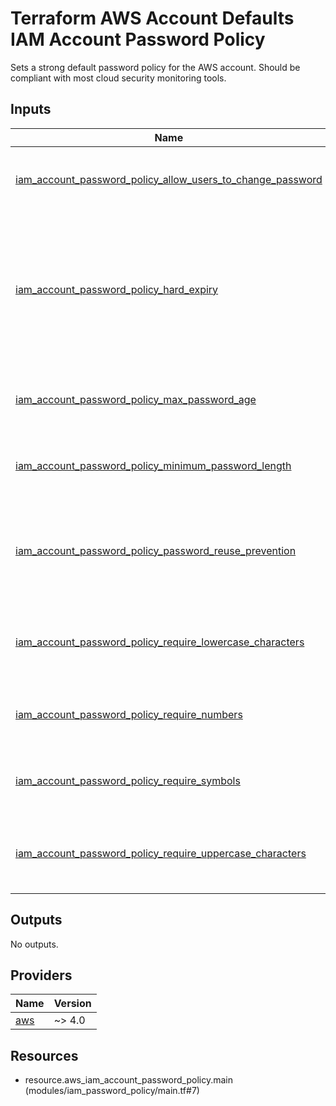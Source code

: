 <!-- BEGIN_TF_DOCS -->
# Terraform AWS Account Defaults IAM Account Password Policy

Sets a strong default password policy for the AWS account. Should be compliant with most cloud security monitoring
tools.

## Inputs

| Name | Description | Type | Default | Required |
|------|-------------|------|---------|:--------:|
| <a name="input_iam_account_password_policy_allow_users_to_change_password"></a> [iam\_account\_password\_policy\_allow\_users\_to\_change\_password](#input\_iam\_account\_password\_policy\_allow\_users\_to\_change\_password) | Whether to allow users to change their own password. | `bool` | `true` | no |
| <a name="input_iam_account_password_policy_hard_expiry"></a> [iam\_account\_password\_policy\_hard\_expiry](#input\_iam\_account\_password\_policy\_hard\_expiry) | Whether users are prevented from setting a new password after their password has expired (i.e. require administrator reset). | `bool` | `false` | no |
| <a name="input_iam_account_password_policy_max_password_age"></a> [iam\_account\_password\_policy\_max\_password\_age](#input\_iam\_account\_password\_policy\_max\_password\_age) | The number of days that an user password is valid. | `number` | `90` | no |
| <a name="input_iam_account_password_policy_minimum_password_length"></a> [iam\_account\_password\_policy\_minimum\_password\_length](#input\_iam\_account\_password\_policy\_minimum\_password\_length) | Minimum length to require for user passwords. | `number` | `14` | no |
| <a name="input_iam_account_password_policy_password_reuse_prevention"></a> [iam\_account\_password\_policy\_password\_reuse\_prevention](#input\_iam\_account\_password\_policy\_password\_reuse\_prevention) | The number of previous passwords that users are prevented from reusing. | `number` | `24` | no |
| <a name="input_iam_account_password_policy_require_lowercase_characters"></a> [iam\_account\_password\_policy\_require\_lowercase\_characters](#input\_iam\_account\_password\_policy\_require\_lowercase\_characters) | Whether to require lowercase characters for user passwords. | `bool` | `true` | no |
| <a name="input_iam_account_password_policy_require_numbers"></a> [iam\_account\_password\_policy\_require\_numbers](#input\_iam\_account\_password\_policy\_require\_numbers) | Whether to require numbers for user passwords. | `bool` | `true` | no |
| <a name="input_iam_account_password_policy_require_symbols"></a> [iam\_account\_password\_policy\_require\_symbols](#input\_iam\_account\_password\_policy\_require\_symbols) | Whether to require symbols for user passwords. | `bool` | `true` | no |
| <a name="input_iam_account_password_policy_require_uppercase_characters"></a> [iam\_account\_password\_policy\_require\_uppercase\_characters](#input\_iam\_account\_password\_policy\_require\_uppercase\_characters) | Whether to require uppercase characters for user passwords. | `bool` | `true` | no |

## Outputs

No outputs.

## Providers

| Name | Version |
|------|---------|
| <a name="provider_aws"></a> [aws](#provider\_aws) | ~> 4.0 |

## Resources

- resource.aws_iam_account_password_policy.main (modules/iam_password_policy/main.tf#7)
<!-- END_TF_DOCS -->
